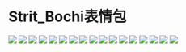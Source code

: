 # Strit_Bochi表情包

![](https://gcore.jsdelivr.net/gh/yoghurtlee-thu/twikoo-magic@main/image/Strit_Bochi/to.webp)
![](https://gcore.jsdelivr.net/gh/yoghurtlee-thu/twikoo-magic@main/image/Strit_Bochi/什么_06.webp)
![](https://gcore.jsdelivr.net/gh/yoghurtlee-thu/twikoo-magic@main/image/Strit_Bochi/什么省的_05.webp)
![](https://gcore.jsdelivr.net/gh/yoghurtlee-thu/twikoo-magic@main/image/Strit_Bochi/切腹_15.webp)
![](https://gcore.jsdelivr.net/gh/yoghurtlee-thu/twikoo-magic@main/image/Strit_Bochi/哼哼_01.webp)
![](https://gcore.jsdelivr.net/gh/yoghurtlee-thu/twikoo-magic@main/image/Strit_Bochi/垃圾桶_04.webp)
![](https://gcore.jsdelivr.net/gh/yoghurtlee-thu/twikoo-magic@main/image/Strit_Bochi/害羞_10.webp)
![](https://gcore.jsdelivr.net/gh/yoghurtlee-thu/twikoo-magic@main/image/Strit_Bochi/打咩_02.webp)
![](https://gcore.jsdelivr.net/gh/yoghurtlee-thu/twikoo-magic@main/image/Strit_Bochi/拍薯片_07.webp)
![](https://gcore.jsdelivr.net/gh/yoghurtlee-thu/twikoo-magic@main/image/Strit_Bochi/暗中观察_13.webp)
![](https://gcore.jsdelivr.net/gh/yoghurtlee-thu/twikoo-magic@main/image/Strit_Bochi/波门_11.webp)
![](https://gcore.jsdelivr.net/gh/yoghurtlee-thu/twikoo-magic@main/image/Strit_Bochi/消沉_08.webp)
![](https://gcore.jsdelivr.net/gh/yoghurtlee-thu/twikoo-magic@main/image/Strit_Bochi/溜溜球_16.webp)
![](https://gcore.jsdelivr.net/gh/yoghurtlee-thu/twikoo-magic@main/image/Strit_Bochi/烧了_14.webp)
![](https://gcore.jsdelivr.net/gh/yoghurtlee-thu/twikoo-magic@main/image/Strit_Bochi/牡蛎_03.webp)
![](https://gcore.jsdelivr.net/gh/yoghurtlee-thu/twikoo-magic@main/image/Strit_Bochi/贴贴_12.webp)
![](https://gcore.jsdelivr.net/gh/yoghurtlee-thu/twikoo-magic@main/image/Strit_Bochi/黑线_09.webp)
